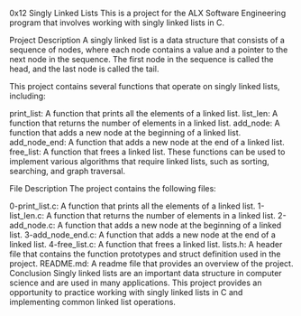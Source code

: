 0x12 Singly Linked Lists
This is a project for the ALX Software Engineering program that involves working with singly linked lists in C.

Project Description
A singly linked list is a data structure that consists of a sequence of nodes, where each node contains a value and a pointer to the next node in the sequence. The first node in the sequence is called the head, and the last node is called the tail.

This project contains several functions that operate on singly linked lists, including:

print_list: A function that prints all the elements of a linked list.
list_len: A function that returns the number of elements in a linked list.
add_node: A function that adds a new node at the beginning of a linked list.
add_node_end: A function that adds a new node at the end of a linked list.
free_list: A function that frees a linked list.
These functions can be used to implement various algorithms that require linked lists, such as sorting, searching, and graph traversal.

File Description
The project contains the following files:

0-print_list.c: A function that prints all the elements of a linked list.
1-list_len.c: A function that returns the number of elements in a linked list.
2-add_node.c: A function that adds a new node at the beginning of a linked list.
3-add_node_end.c: A function that adds a new node at the end of a linked list.
4-free_list.c: A function that frees a linked list.
lists.h: A header file that contains the function prototypes and struct definition used in the project.
README.md: A readme file that provides an overview of the project.
Conclusion
Singly linked lists are an important data structure in computer science and are used in many applications. This project provides an opportunity to practice working with singly linked lists in C and implementing common linked list operations.